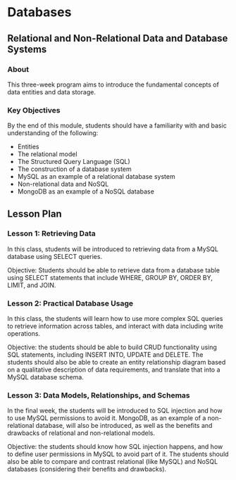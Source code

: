 # Databases

## Relational and Non-Relational Data and Database Systems

### About

This three-week program aims to introduce the fundamental concepts of data entities and data storage.

### Key Objectives

By the end of this module, students should have a familiarity with and basic understanding of the following:

- Entities
- The relational model
- The Structured Query Language (SQL)
- The construction of a database system
- MySQL as an example of a relational database system
- Non-relational data and NoSQL
- MongoDB as an example of a NoSQL database

## Lesson Plan

### Lesson 1: Retrieving Data

In this class, students will be introduced to retrieving data from a MySQL database using SELECT queries.

Objective: Students should be able to retrieve data from a database table using SELECT statements that include WHERE, GROUP BY, ORDER BY, LIMIT, and JOIN.

### Lesson 2: Practical Database Usage

In this class, the students will learn how to use more complex SQL queries to retrieve information across tables, and interact with data including write operations.

Objective: the students should be able to build CRUD functionality using SQL statements, including INSERT INTO, UPDATE and DELETE. The students should also be able to create an entity relationship diagram based on a qualitative description of data requirements, and translate that into a MySQL database schema.

### Lesson 3: Data Models, Relationships, and Schemas

In the final week, the students will be introduced to SQL injection and how to use MySQL permissions to avoid it. MongoDB, as an example of a non-relational database, will also be introduced, as well as the benefits and drawbacks of relational and non-relational models.

Objective: the students should know how SQL injection happens, and how to define user permissions in MySQL to avoid part of it. The students should also be able to compare and contrast relational (like MySQL) and NoSQL databases (considering their benefits and drawbacks).
